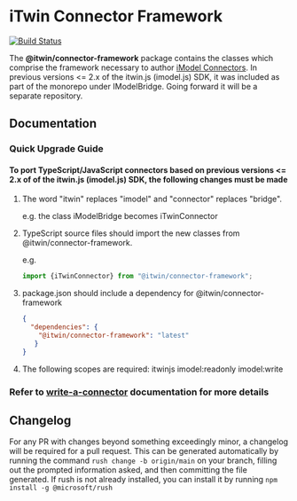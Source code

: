# iTwin Connector Framework

[![Build Status](https://bentleycs.visualstudio.com/iModelTechnologies/_apis/build/status/iTwin%20Connector%20Frameworks/iTwin.connector-framework?repoName=iTwin%2Fconnector-framework&branchName=main)](https://bentleycs.visualstudio.com/iModelTechnologies/_build/latest?definitionId=5669&repoName=iTwin%2Fconnector-framework&branchName=main)

The **@itwin/connector-framework** package contains the classes which comprise the framework necessary to author [iModel Connectors](https://www.itwinjs.org/learning/imodel-connectors/#imodel-connectors).
    In previous versions <= 2.x of the itwin.js (imodel.js) SDK, it was included as part of the monorepo under IModelBridge.  Going forward it will be a separate repository.

## Documentation

### Quick Upgrade Guide

#### To port TypeScript/JavaScript connectors based on previous versions <= 2.x of of the itwin.js (imodel.js) SDK, the following changes must be made

1. The word "itwin" replaces "imodel" and "connector" replaces "bridge".

    e.g. the class iModelBridge becomes iTwinConnector

2. TypeScript source files should import the new classes from @itwin/connector-framework.  

    e.g.

    ``` javascript
    import {iTwinConnector} from "@itwin/connector-framework";
    ```

3. package.json should include a dependency for @itwin/connector-framework

    ``` json
    {
      "dependencies": {
        "@itwin/connector-framework": "latest"
       }
    }
    ```

4. The following scopes are required: itwinjs imodel:readonly imodel:write

### Refer to [write-a-connector](https://www.itwinjs.org/learning/writeaconnector/) documentation for more details

## Changelog

For any PR with changes beyond something exceedingly minor, a changelog will be required for a pull request. This can be generated automatically by running the command `rush change -b origin/main` on your branch, filling out the prompted information asked, and then committing the file generated. If rush is not already installed, you can install it by running `npm install -g @microsoft/rush`
